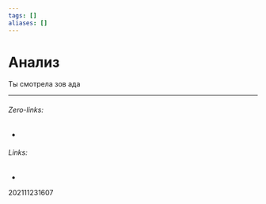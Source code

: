 ```yaml
---
tags: []
aliases: []
---
```

# Анализ
Ты смотрела зов ада

___
###### Zero-links:
-
###### Links:
-

202111231607